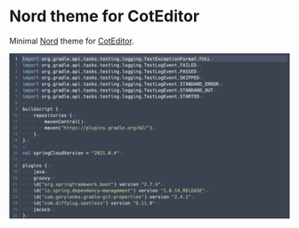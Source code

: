 # Nord theme for CotEditor

Minimal [Nord](https://www.nordtheme.com) theme for [CotEditor](https://coteditor.com).

![Example](/img/example.png)

